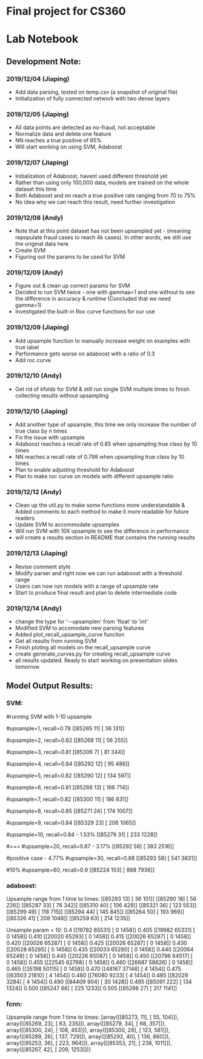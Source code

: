 # Final project for CS360
# Lab Notebook

## Development Note:
### 2019/12/04 (Jiaping)
- Add data parsing, tested on temp.csv (a snapshot of original file)
- Initialization of fully connected network with two dense layers

### 2019/12/05 (Jiaping)
- All data points are detected as no-fraud, not acceptable
- Normalize data and delete one feature
- NN reaches a true positive of 65%
- Will start working on using SVM, Adaboost

### 2019/12/07 (Jiaping)
- Initialization of Adaboost, havent used different threshold yet
- Rather than using only 100,000 data, models are trained on the whole dataset this time
- Both Adaboost and nn reach a true positive rate ranging from 70 to 75%
- No idea why we can reach this result, need further investigation

### 2019/12/08 (Andy)
- Note that at this point dataset has not been upsampled yet - (meaning repopulate fraud cases to reach 4k cases). In other words, we still use the original data here
- Create SVM
- Figuring out the params to be used for SVM 

### 2019/12/09 (Andy)
- Figure out & clean up correct params for SVM
- Decided to run SVM twice - one with gammaa=1 and one without to see the difference in accuracy & runtime (Concluded that we need gamma=1)
- Investigated the built-in Roc curve functions for our use

### 2019/12/09 (Jiaping)
- Add upsample function to manually increase weight on examples with true label
- Performance gets worse on adaboost with a ratio of 0.3
- Add roc curve

### 2019/12/10 (Andy)
- Get rid of kfolds for SVM & still run single SVM multiple times to finish collecting results without upsampling

### 2019/12/10 (Jiaping)
- Add another type of upsample, this time we only increase the number of true class by n times
- Fix the issue with upsample
- Adaboost reaches a recall rate of 0.85 when upsampling true class by 10 times
- NN reaches a recall rate of 0.798 when upsampling true class by 10 times
- Plan to enable adjusting threshold for Adaboost
- Plan to make roc curve on models with different upsample ratio 

### 2019/12/12 (Andy)
- Clean up the util.py to make some functions more understandable & Added comments to each method to make it more readable for future readers
- Update SVM to accommodate upsamples
- Will run SVM with 10X upsample to see the difference in performance
- will create a results section in README that contains the running results

### 2019/12/13 (Jiaping)
- Revise comment style
- Modify parser and right now we can run adaboost with a threshold range
- Users can now run models with a range of upsample rate
- Start to produce final result and plan to delete intermediate code 

### 2019/12/14 (Andy)
- change the type for '--upsamplen' from 'float' to 'int'
- Modified SVM to accomodate new parsing features
- Added plot_recall_upsample_curve funciton
- Get all results from running SVM
- Finish ploting all models on the recall_upsample curve
- create generate_curves.py for creating recall_upsample curve
- all results updated. Ready to start working on presentation slides tomorrow




## Model Output Results:
### SVM:
#running SVM with 1-10 upsample 

#upsample=1, recall=0.78
[[85265    11]
 [   36   131]]


#upsample=2, recall=0.82
[[85268    11]
 [   56   255]]


#upsample=3, recall=0.81
[[85306     7]
 [   81   344]]


#upsample=4, recall=0.84
[[85292    12]
 [   95   486]]


#upsample=5, recall=0.82
[[85290    12]
 [  134   597]]


#upsample=6, recall=0.81
[[85288    13]
 [  166   714]]

#upsample=7, recall=0.82
[[85300    11]
 [  186   831]]


#upsample=8, recall=0.85
[[85271    24]
 [  174  1007]]


#upsample=9, recall=0.84
[[85329    23]
 [  206  1065]]


#upsample=10, recall=0.84  - 1.53%
[[85279    31]
 [  233  1228]]


#===
#upsample=20, recall=0.87  - 3.17%
[[85292    56]
 [  383  2516]]

#positive case - 4.77%
#upsample=30, recall=0.88
[[85293    58]
 [  541  3831]]

#10%
#upsample=60, recall=0.9
[[85224    103]
 [  888  7936]]

### adaboost:
Upsample range from 1 time to times:
[[85293    13] [   36   101]] [[85290    18] [   56   226]] [[85287    33] [   76   342]] [[85310    40] [  106   429]] [[85321    36] [  123   553]] [[85299    49] [  118   715]] [[85294    44] [  145   845]] [[85264    50] [  193   969]] [[85326    41] [  208  1048]] [[85259    63] [  214  1235]]

Unsample param = 10:
0.4
[[19782 65531]
 [    0  1458]]
0.405
[[19982 65331]
 [    0  1458]]
0.410
[[20020 65293]
 [    0  1458]]
0.415
[[20026 65287]
 [    0  1458]]
0.420
[[20026 65287]
 [    0  1458]]
0.425
[[20026 65287]
 [    0  1458]]
0.430
[[20028 65285]
 [    0  1458]]
0.435
[[20033 65280]
 [    0  1458]]
0.440
[[20064 65249]
 [    0  1458]]
0.445
[[20226 65087]
 [    0  1458]]
0.450
[[20796 64517]
 [    0  1458]]
0.455
[[22545 62768]
 [    0  1458]]
0.460
[[26687 58626]
 [    0  1458]]
0.465
[[35198 50115]
 [    0  1458]]
0.470
[[48167 37146]
 [    4  1454]]
0.475
[[63503 21810]
 [    4  1454]]
0.480
[[76080  9233]
 [    4  1454]]
0.485
[[82029  3284]
 [    4  1454]]
0.490
[[84409   904]
 [   30  1428]]
0.495
[[85091   222]
 [  134  1324]]
0.500
[[85247    66]
 [  225  1233]]
0.505
[[85286    27]
 [  317  1141]] 


### fcnn:
Upsample range from 1 time to times:
[array([[85273,    11],
       [   55,   104]]), 
       array([[85269,    23],
       [   63,   235]]), 
       array([[85279,    34],
       [   68,   357]]), 
       array([[85300,    24],
       [  108,   453]]), 
       array([[85300,    29],
       [  123,   581]]), 
       array([[85289,    26],
       [  137,   729]]), 
       array([[85292,    40],
       [  136,   860]]), 
       array([[85253,    36],
       [  223,   964]]), 
       array([[85353,    21],
       [  238,  1011]]), 
       array([[85267,    42],
       [  209,  1253]])]
